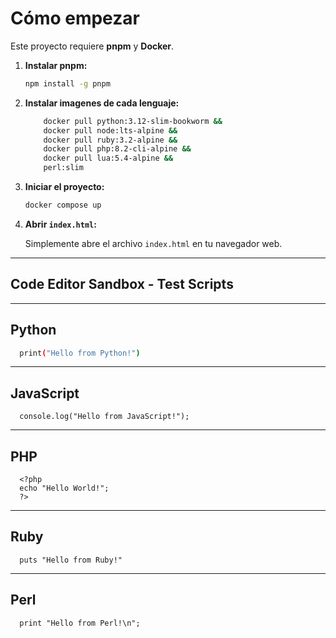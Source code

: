 # Cómo empezar

Este proyecto requiere **pnpm** y **Docker**.

1.  **Instalar pnpm:**

    ```bash
    npm install -g pnpm
    ```
2. **Instalar imagenes de cada lenguaje:**

    ```bash
        docker pull python:3.12-slim-bookworm &&
        docker pull node:lts-alpine &&
        docker pull ruby:3.2-alpine &&
        docker pull php:8.2-cli-alpine &&
        docker pull lua:5.4-alpine &&
        perl:slim
    ```


3.  **Iniciar el proyecto:**

    ```bash
    docker compose up
    ```

4.  **Abrir `index.html`:**

    Simplemente abre el archivo `index.html` en tu navegador web.

---

## Code Editor Sandbox - Test Scripts

---

## Python

```bash
  print("Hello from Python!")
```

---

## JavaScript

```
  console.log("Hello from JavaScript!");
```

---

## PHP

```
  <?php
  echo "Hello World!";
  ?>
```

---

## Ruby

```
  puts "Hello from Ruby!"
```

---

## Perl

```
  print "Hello from Perl!\n";
```